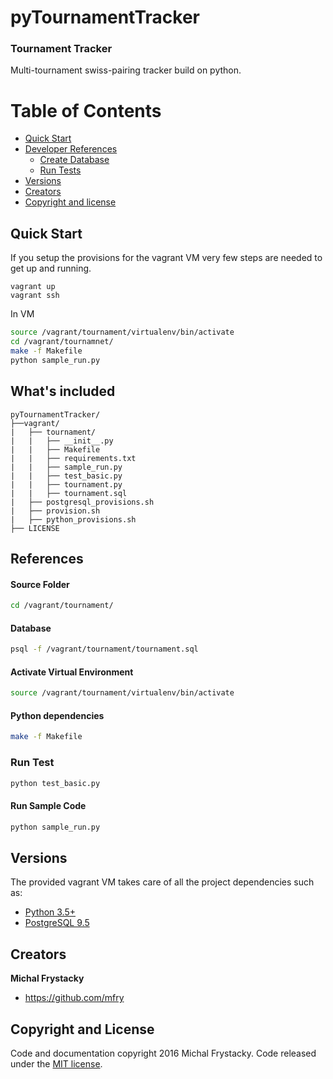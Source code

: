 # pyTournamentTracker
### Tournament Tracker
Multi-tournament swiss-pairing tracker build on python.
# Table of Contents

*   [Quick Start](#quick-start)
*   [Developer References](#references)
    *   [Create Database](#database)
    *   [Run Tests](#run-test)
*   [Versions](#versions)
*   [Creators](#creators)
*   [Copyright and license](#copyright-and-license)

## Quick Start
If you setup the provisions for the vagrant VM very few steps are needed to get up and running.
```
vagrant up
vagrant ssh  
```
In VM
``` bash
source /vagrant/tournament/virtualenv/bin/activate
cd /vagrant/tournamnet/
make -f Makefile
python sample_run.py    
```

## What's included

```
pyTournamentTracker/
├──vagrant/
|   ├── tournament/
|   |   ├── __init__.py
|   |   ├── Makefile
|   |   ├── requirements.txt
|   |   ├── sample_run.py
|   |   ├── test_basic.py
|   |   ├── tournament.py
|   |   ├── tournament.sql
|   ├── postgresql_provisions.sh
|   ├── provision.sh
|   ├── python_provisions.sh
├── LICENSE
```
## References

#### Source Folder

``` bash
cd /vagrant/tournament/
```

#### Database

``` bash
psql -f /vagrant/tournament/tournament.sql
```

#### Activate Virtual Environment

``` bash
source /vagrant/tournament/virtualenv/bin/activate
```

#### Python dependencies

``` bash
make -f Makefile
```

### Run Test
```bash
python test_basic.py
```

#### Run Sample Code
```bash
python sample_run.py
```

## Versions
The provided vagrant VM takes care of all the project dependencies such as:
*   [Python 3.5+](https://docs.python.org/3/whatsnew/3.5.html)
*   [PostgreSQL 9.5](https://wiki.postgresql.org/wiki/What's_new_in_PostgreSQL_9.5)

## Creators

**Michal Frystacky**

* <https://github.com/mfry>

## Copyright and License
Code and documentation copyright 2016 Michal Frystacky. Code released under the [MIT license](https://github.com/MFry/pyTournamentTracker/blob/master/LICENSE).
